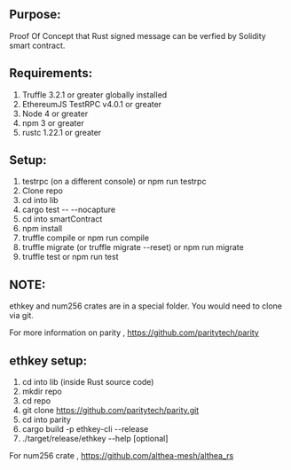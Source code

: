 
Purpose:
---
Proof Of Concept that Rust signed message can be verfied by Solidity  smart contract.

Requirements:
----
1. Truffle 3.2.1 or greater globally installed
2. EthereumJS TestRPC v4.0.1  or greater
3. Node 4 or greater
4. npm 3 or greater
5. rustc 1.22.1 or greater

Setup:
----
1. testrpc (on a different console) or npm run testrpc
2. Clone repo
3. cd into lib
4. cargo test -- --nocapture
5. cd into smartContract
6. npm install
7. truffle compile or npm run compile
8. truffle migrate (or truffle migrate --reset) or npm run migrate
9. truffle test or npm run test


NOTE:
---
ethkey and num256 crates are in a special folder. You would need to clone via git.

For more information on parity , https://github.com/paritytech/parity

ethkey setup:
----
1. cd into lib (inside Rust source code)
2. mkdir repo
3. cd repo
4. git clone https://github.com/paritytech/parity.git
5. cd into parity
6. cargo build -p ethkey-cli --release
7. ./target/release/ethkey --help  [optional]


For num256 crate , https://github.com/althea-mesh/althea_rs




